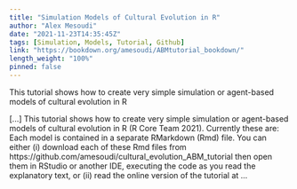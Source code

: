 ```yaml
---
title: "Simulation Models of Cultural Evolution in R"
author: "Alex Mesoudi"
date: "2021-11-23T14:35:45Z"
tags: [Simulation, Models, Tutorial, Github]
link: "https://bookdown.org/amesoudi/ABMtutorial_bookdown/"
length_weight: "100%"
pinned: false
---
```


<p>This tutorial shows how to create very simple simulation or
agent-based models of cultural evolution in R</p> [...] This tutorial shows how to create very simple simulation or agent-based models of cultural evolution in R (R Core Team 2021). Currently these are: Each model is contained in a separate RMarkdown (Rmd) file. You can either (i) download each of these Rmd files from https://github.com/amesoudi/cultural_evolution_ABM_tutorial then open them in RStudio or another IDE, executing the code as you read the explanatory text, or (ii) read the online version of the tutorial at ...
